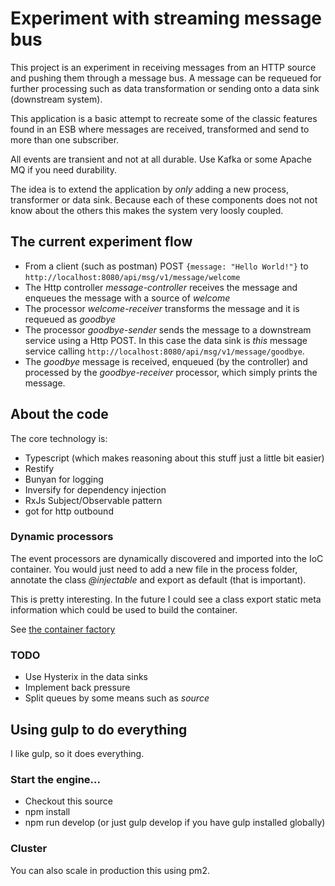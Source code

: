 # Experiment with streaming message bus
This project is an experiment in receiving messages from an HTTP source and pushing them through a message bus. A message can be requeued for further processing such as data transformation or sending onto a data sink (downstream system).

This application is a basic attempt to recreate some of the classic features found in an ESB where messages are received, transformed and send to more than one subscriber.

All events are transient and not at all durable. Use Kafka or some Apache MQ if you need durability. 

The idea is to extend the application by _only_ adding a new process, transformer or data sink. Because each of these components does not not know about the others this makes the system very loosly coupled.

## The current experiment flow
- From a client (such as postman) POST `{message: "Hello World!"}` to `http://localhost:8080/api/msg/v1/message/welcome`
- The Http controller *message-controller* receives the message and enqueues the message with a source of *welcome*
- The processor *welcome-receiver* transforms the message and it is requeued as *goodbye*
- The processor *goodbye-sender* sends the message to a downstream service using a Http POST. In this case the data sink is _this_ message service calling `http://localhost:8080/api/msg/v1/message/goodbye`.
- The *goodbye* message is received, enqueued (by the controller) and processed by the *goodbye-receiver* processor, which simply prints the message.

## About the code
The core technology is:
- Typescript (which makes reasoning about this stuff just a little bit easier)
- Restify
- Bunyan for logging
- Inversify for dependency injection
- RxJs Subject/Observable pattern
- got for http outbound

### Dynamic processors
The event processors are dynamically discovered and imported into the IoC container. You would just need to add a new file in the process folder, annotate the class *@injectable* and export as default (that is important).

This is pretty interesting. In the future I could see a class export static meta information which could be used to build the container.

See [the container factory](src/container-factory.ts)

### TODO
- Use Hysterix in the data sinks
- Implement back pressure
- Split queues by some means such as *source*

## Using gulp to do everything
I like gulp, so it does everything.

### Start the engine...
- Checkout this source
- npm install
- npm run develop (or just gulp develop if you have gulp installed globally)

### Cluster
You can also scale in production this using pm2.